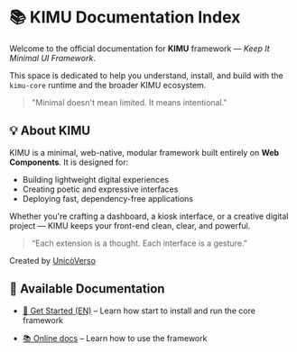 # 📚 KIMU Documentation Index

Welcome to the official documentation for **KIMU** framework — *Keep It Minimal UI Framework*.

This space is dedicated to help you understand, install, and build with the `kimu-core` runtime and the broader KIMU ecosystem.

> "Minimal doesn't mean limited. It means intentional."


## 💡 About KIMU

KIMU is a minimal, web-native, modular framework built entirely on **Web Components**. It is designed for:

* Building lightweight digital experiences
* Creating poetic and expressive interfaces
* Deploying fast, dependency-free applications

Whether you're crafting a dashboard, a kiosk interface, or a creative digital project — KIMU keeps your front-end clean, clear, and powerful.

> “Each extension is a thought. Each interface is a gesture.”

Created by [UnicòVerso](https://unicoverso.com)


## 📖 Available Documentation

- [🌱 Get Started (EN)](get-started.md) – Learn how start to install and run the core framework

- [📚 Online docs](https://unicoverso.com/kimu/docs) – Learn how to use the framework